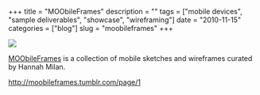 +++
title = "MOObileFrames"
description = ""
tags = ["mobile devices", "sample deliverables", "showcase", "wireframing"]
date = "2010-11-15"
categories = ["blog"]
slug = "moobileframes"
+++



  <div class="notebook-screenshot"><a href="http://moobileframes.tumblr.com/page/1"><img src="/media/bluga/wt4ce14b30b612e_large.jpg"/></a></div><p><a href="http://moobileframes.tumblr.com/">MOObileFrames</a> is a collection of mobile sketches and wireframes curated by Hannah Milan.</p>

    
  <a href="http://moobileframes.tumblr.com/page/1">http://moobileframes.tumblr.com/page/1</a>

